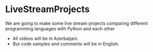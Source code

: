 # LiveStreamProjects
We are going to make some live stream projects comparing different programming languages with Python and each other

* All videos will be in Azerbaijani.
* But code samples and comments will be in English.
